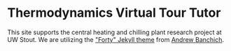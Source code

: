 # Thermodynamics Virtual Tour Tutor

This site supports the central heating and chilling plant research project at UW Stout.
We are utilizing the ["Forty" Jekyll theme](https://github.com/andrewbanchich/forty-jekyll-theme) from [Andrew Banchich](https://github.com/andrewbanchich).

